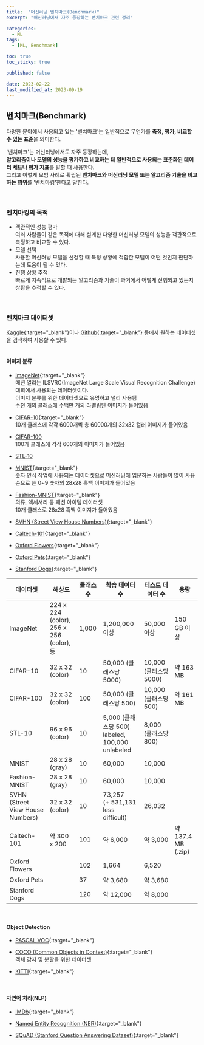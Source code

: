 ```yaml
---
title:  "머신러닝 벤치마크(Benchmark)"
excerpt: "머신러닝에서 자주 등장하는 밴치마크 관련 정리"

categories:
  - ML
tags:
  - [ML, Benchmark]

toc: true
toc_sticky: true

published: false

date: 2023-02-22
last_modified_at: 2023-09-19
---
```


## 벤치마크(Benchmark)  
다양한 분야에서 사용되고 있는 '벤치마크'는 일반적으로 무언가를 **측정, 평가, 비교할 수 있는 표준**을 의미한다.  

'벤치마크'는 머신러닝에서도 자주 등장하는데,  
**알고리즘이나 모델의 성능을 평가하고 비교하는 데 일반적으로 사용되는 표준화된 데이터 세트나 평가 지표**를 말할 때 사용한다.  
그리고 이렇게 모범 사례로 확립된 **벤치마크와 머신러닝 모델 또는 알고리즘 기술을 비교하는 행위**를 '벤치마킹'한다고 말한다.  
<br><br>  

### 벤치마킹의 목적  
- 객관적인 성능 평가  
여러 사람들이 같은 목적에 대해 설계한 다양한 머신러닝 모델의 성능을 객관적으로 측정하고 비교할 수 있다.  
- 모델 선택  
사용할 머신러닝 모델을 선정할 때 특정 상황에 적합한 모델이 어떤 것인지 판단하는데 도움이 될 수 있다.  
- 진행 상황 추적  
빠르게 지속적으로 개발되는 알고리즘과 기술이 과거에서 어떻게 진행되고 있는지 상황을 추적할 수 있다.  
<br><br>  

### 벤치마크 데이터셋  
[Kaggle](https://www.kaggle.com/){:target="_blank"}이나 [Github](https://github.com/){:target="_blank"} 등에서 원하는 데이터셋을 검색하여 사용할 수 있다.  
<br>  

#### 이미지 분류  
- [ImageNet](http://www.image-net.org/){:target="_blank"}  
  매년 열리는 ILSVRC(ImageNet Large Scale Visual Recognition Challenge) 대회에서 사용되는 데이터셋이다.  
  이미지 분류를 위한 데이터셋으로 유명하고 널리 사용됨  
  수천 개의 클래스에 수백만 개의 라벨링된 이미지가 들어있음  

- [CIFAR-10](https://www.cs.toronto.edu/~kriz/cifar.html){:target="_blank"}  
  10개 클래스에 각각 6000개씩 총 60000개의 32x32 컬러 이미지가 들어있음  

- [CIFAR-100](https://www.cs.toronto.edu/~kriz/cifar.html)  
  100개 클래스에 각각 600개의 이미지가 들어있음  

- [STL-10](https://cs.stanford.edu/~acoates/stl10/)  

- [MNIST](http://yann.lecun.com/exdb/mnist/){:target="_blank"}  
  숫자 인식 작업에 사용되는 데이터셋으로 머신러닝에 입문하는 사람들이 많이 사용  
  손으로 쓴 0~9 숫자의 28x28 흑백 이미지가 들어있음  

- [Fashion-MNIST](https://github.com/zalandoresearch/fashion-mnist){:target="_blank"}  
  의류, 액세서리 등 패션 아이템 데이터셋  
  10개 클래스로 28x28 흑백 이미지가 들어있음  

- [SVHN (Street View House Numbers)](http://ufldl.stanford.edu/housenumbers/){:target="_blank"}  

- [Caltech-101](http://www.vision.caltech.edu/datasets/){:target="_blank"}  

- [Oxford Flowers](http://www.robots.ox.ac.uk/~vgg/data/flowers/102/){:target="_blank"}  

- [Oxford Pets](http://www.robots.ox.ac.uk/~vgg/data/pets/){:target="_blank"}  

- [Stanford Dogs](http://vision.stanford.edu/aditya86/ImageNetDogs/){:target="_blank"}  

|데이터셋 |해상도 |클래스 수 |학습 데이터 수 |테스트 데이터 수 |용량 |  
|---------|------|----------|--------------|-----------------|-----|  
|ImageNet |224 x 224 (color),<br>256 x 256 (color),<br>등 |1,000 |1,200,000 이상 |50,000 이상 |150 GB 이상 |  
|CIFAR-10 |32 x 32 (color) |10 |50,000 (클래스당 5000) |10,000 (클래스당 5000) |약 163 MB |  
|CIFAR-100 |32 x 32 (color) |100 |50,000 (클래스당 500) |10,000 (클래스당 500) |약 161 MB |  
|STL-10 |96 x 96 (color) |10 |5,000 (클래스당 500) labeled,<br>100,000 unlabeled |8,000 (클래스당 800) ||  
|MNIST|28 x 28 (gray) |10 |60,000 |10,000 ||  
|Fashion-MNIST|28 x 28 (gray) |10 |60,000 |10,000 ||  
|SVHN (Street View House Numbers)|32 x 32 (color) |10 |73,257<br>(+ 531,131 less difficult) |26,032 ||  
|Caltech-101|약 300 x 200 |101 |약 6,000 |약 3,000 |약 137.4 MB (.zip) |  
|Oxford Flowers||102 |1,664 |6,520 ||  
|Oxford Pets||37 |약 3,680 |약 3,680 ||  
|Stanford Dogs||120 |약 12,000 |약 8,000 ||  

<br>  

#### Object Detection  
- [PASCAL VOC](http://host.robots.ox.ac.uk/pascal/VOC/){:target="_blank"}  

- [COCO (Common Objects in Context)](https://cocodataset.org/){:target="_blank"}  
  객체 감지 및 분할을 위한 데이터셋  

- [KITTI](http://www.cvlibs.net/datasets/kitti/){:target="_blank"}  

<br>  


#### 자연어 처리(NLP)  
- [IMDb](https://www.imdb.com/interfaces/){:target="_blank"}  

- [Named Entity Recognition (NER)](https://www.clips.uantwerpen.be/conll2003/ner/){:target="_blank"}  

- [SQuAD (Stanford Question Answering Dataset)](https://rajpurkar.github.io/SQuAD-explorer/){:target="_blank"}  
